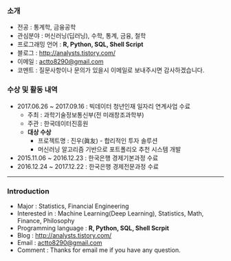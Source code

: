 ### 소개
- 전공 : 통계학, 금융공학
- 관심분야 : 머신러닝(딥러닝), 수학, 통계, 금융, 철학
- 프로그래밍 언어 : __R, Python, SQL, Shell Script__
- 블로그 : <http://analysts.tistory.com/>
- 이메일 : actto8290@gmail.com
- 코멘트 : 질문사항이나 문의가 있을시 이메일로 보내주시면 감사하겠습니다.

### 수상 및 활동 내역

- 2017.06.26 ~ 2017.09.16 : 빅데이터 청년인재 일자리 연계사업 수료
  - 주최 : 과학기술정보통신부(전 미래창조과학부)
  - 주관 : 한국데이터진흥원
  - __대상 수상__
    - 프로젝트명 : 진우(眞友) - 합리적인 투자 솔루션
    - 머신러닝 알고리즘 기반으로 포트폴리오 추천 시스템 개발
- 2015.11.06 ~ 2016.12.23 : 한국은행 경제기본과정 수료
- 2016.12.24 ~ 2017.12.22 : 한국은행 경제전문과정 수료

-------
### Introduction

- Major : Statistics, Financial Engineering
- Interested in : Machine Learning(Deep Learning), Statistics, Math, Finance, Philosophy
- Programming language : __R, Python, SQL, Shell Scrpit__
- Blog : <http://analysts.tistory.com/>
- Email : actto8290@gmail.com
- Comment : Thanks for email me if you have any question.
